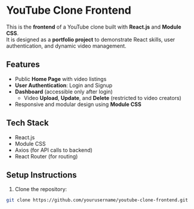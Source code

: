 # YouTube Clone Frontend

This is the **frontend** of a YouTube clone built with **React.js** and **Module CSS**.  
It is designed as a **portfolio project** to demonstrate React skills, user authentication, and dynamic video management.

## Features

- Public **Home Page** with video listings
- **User Authentication**: Login and Signup
- **Dashboard** (accessible only after login)
  - Video **Upload**, **Update**, and **Delete** (restricted to video creators)
- Responsive and modular design using **Module CSS**

## Tech Stack

- React.js
- Module CSS
- Axios (for API calls to backend)
- React Router (for routing)

## Setup Instructions

1. Clone the repository:

```bash
git clone https://github.com/yourusername/youtube-clone-frontend.git
